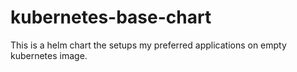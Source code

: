 # kubernetes-base-chart
This is a helm chart the setups my preferred applications on empty kubernetes image.
